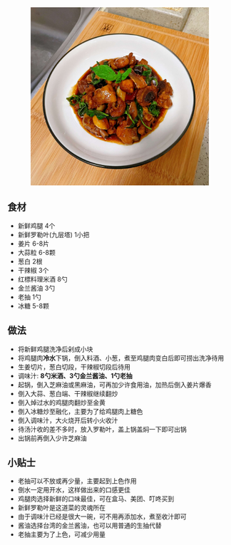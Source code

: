 <div align='center'><img src="./三杯鸡.png" style="width:400px;" /></div>



## 食材

- 新鲜鸡腿  4个
- 新鲜罗勒叶(九层塔)  1小把
- 姜片  6-8片
- 大蒜粒  6-8颗
- 葱白  2根
- 干辣椒  3个
- 红標料理米酒  8勺
- 金兰酱油  3勺
- 老抽  1勺
- 冰糖  5-8颗



## 做法

- 将新鲜鸡腿洗净后剁成小块
- 将鸡腿肉**冷水**下锅，倒入料酒、小葱，煮至鸡腿肉变白后即可捞出洗净待用
- 生姜切片，葱白切段，干辣椒切段后待用
- 调味汁: **8勺米酒、3勺金兰酱油、1勺老抽**
- 起锅，倒入芝麻油或黑麻油，可再加少许食用油，加热后倒入姜片爆香
- 倒入大蒜、葱白端、干辣椒继续翻炒
- 倒入焯过水的鸡腿肉翻炒至金黄
- 倒入冰糖炒至融化，主要为了给鸡腿肉上糖色
- 倒入调味汁，大火烧开后转小火收汁
- 待汤汁收的差不多时，放入罗勒叶，盖上锅盖焖一下即可出锅
- 出锅前再倒入少许芝麻油



## 小贴士

- 老抽可以不放或再少量，主要起到上色作用
- 倒水一定用开水，这样做出来的口感更佳
- 鸡腿肉选择新鲜的口味最佳，可在盒马、美团、叮咚买到
- 新鲜罗勒叶是这道菜的灵魂所在
- 由于调味汁已经是很大一碗，可不用再添加水，煮至收汁即可
- 酱油选择台湾的金兰酱油，也可以用普通的生抽代替
- 老抽主要为了上色，可减少用量
